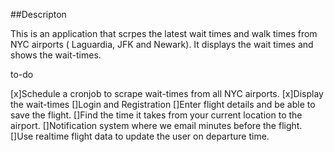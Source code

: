 ##Descripton

This is an application that scrpes the latest wait times and walk times from NYC airports ( Laguardia, JFK and Newark). It displays the wait times and shows the wait-times.

to-do

[x]Schedule a cronjob to scrape wait-times from all NYC airports.
[x]Display the wait-times
[]Login and Registration
[]Enter flight details and be able to save the flight.
[]Find the time it takes from your current location to the airport.
[]Notification system where we email <X> minutes before the flight.
[]Use realtime flight data to update the user on departure time.
